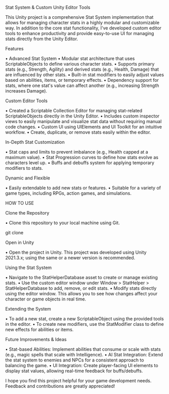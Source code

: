 Stat System & Custom Unity Editor Tools

This Unity project is a comprehensive Stat System implementation that allows for managing character stats in a highly modular and customizable way.
In addition to the core stat functionality, I've developed custom editor tools to enhance productivity and provide easy-to-use UI for managing stats directly from the Unity Editor.

Features

• Advanced Stat System
• Modular stat architecture that uses ScriptableObjects to define various character stats.
• Supports primary stats (e.g., Strength, Agility) and derived stats (e.g., Health, Damage) that are influenced by other stats.
• Built-in stat modifiers to easily adjust values based on abilities, items, or temporary effects.
• Dependency support for stats, where one stat's value can affect another (e.g., increasing Strength increases Damage).


Custom Editor Tools

• Created a Scriptable Collection Editor for managing stat-related ScriptableObjects directly in the Unity Editor.
• Includes custom inspector views to easily manipulate and visualize stat data without requiring manual code changes.
• Custom UI using UIElements and UI Toolkit for an intuitive workflow.
• Create, duplicate, or remove stats easily within the editor.

In-Depth Stat Customization

• Stat caps and limits to prevent imbalance (e.g., Health capped at a maximum value).
• Stat Progression curves to define how stats evolve as characters level up.
• Buffs and debuffs system for applying temporary modifiers to stats.

Dynamic and Flexible

• Easily extendable to add new stats or features.
• Suitable for a variety of game types, including RPGs, action games, and simulations.

HOW TO USE

Clone the Repository

• Clone this repository to your local machine using Git.

git clone <repository-url>

Open in Unity

• Open the project in Unity. This project was developed using Unity 2021.3.x; using the same or a newer version is recommended.

Using the Stat System

• Navigate to the StatHelperDatabase asset to create or manage existing stats.
• Use the custom editor window under Window > StatHelper > StatHelperDatabase to add, remove, or edit stats.
• Modify stats directly using the editor window. This allows you to see how changes affect your character or game objects in real time.

Extending the System

• To add a new stat, create a new ScriptableObject using the provided tools in the editor.
• To create new modifiers, use the StatModifier class to define new effects for abilities or items.


Future Improvements & Ideas

• Stat-based Abilities: Implement abilities that consume or scale with stats (e.g., magic spells that scale with Intelligence).
• AI Stat Integration: Extend the stat system to enemies and NPCs for a consistent approach to balancing the game.
• UI Integration: Create player-facing UI elements to display stat values, allowing real-time feedback for buffs/debuffs.

I hope you find this project helpful for your game development needs. Feedback and contributions are greatly appreciated!


